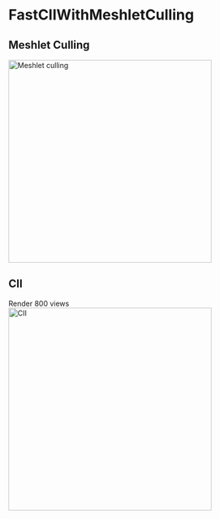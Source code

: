# FastCIIWithMeshletCulling
## Meshlet Culling
<img src="https://github.com/user-attachments/assets/983af2bd-d2a5-49bd-ab77-02e60bc368e4" alt="Meshlet culling" width="400">  

## CII
Render 800 views  
<img src="https://github.com/user-attachments/assets/c8f56110-d0c7-4d1a-b756-9fadff385ab9" alt="CII" width="400">  
